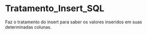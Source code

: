 # Tratamento_Insert_SQL
 Faz o tratamento do insert para saber os valores inseridos em suas determinadas colunas.
